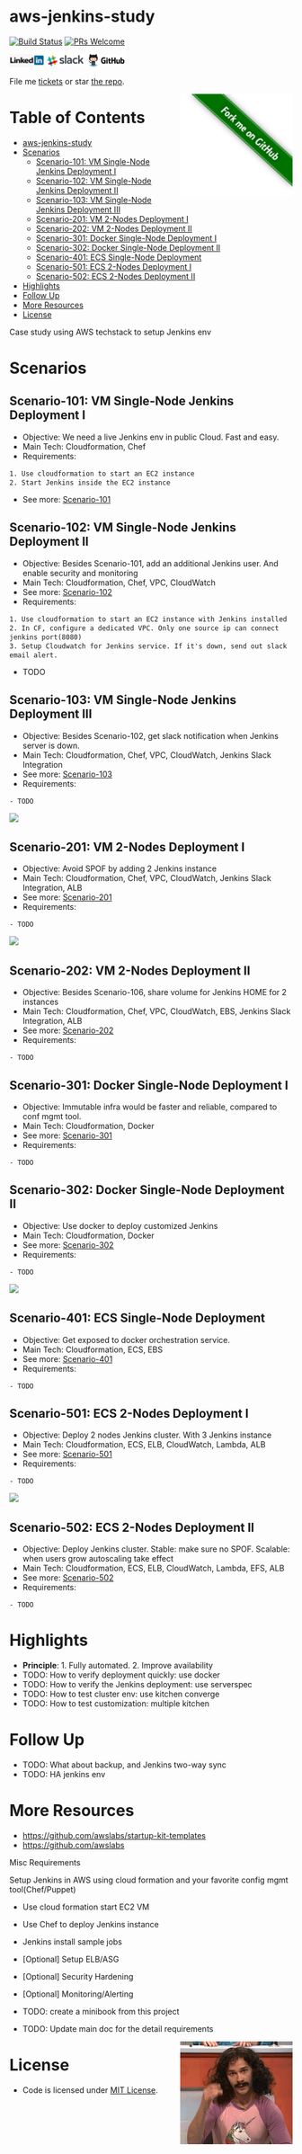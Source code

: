 # aws-jenkins-study

[![Build Status](https://travis-ci.org/DennyZhang/aws-jenkins-study.svg?branch=master)](https://travis-ci.org/DennyZhang/aws-jenkins-study) [![PRs Welcome](https://img.shields.io/badge/PRs-welcome-brightgreen.svg)](http://makeapullrequest.com)

[![LinkedIn](https://raw.githubusercontent.com/USDevOps/mywechat-slack-group/master/images/linkedin.png)](https://www.linkedin.com/in/dennyzhang001) [![Slack](https://raw.githubusercontent.com/USDevOps/mywechat-slack-group/master/images/slack.png)](https://www.dennyzhang.com/slack) [![Github](https://raw.githubusercontent.com/USDevOps/mywechat-slack-group/master/images/github.png)](https://github.com/DennyZhang)

File me [tickets](https://github.com/DennyZhang/aws-jenkins-study/issues) or star [the repo](https://github.com/DennyZhang/aws-jenkins-study).

<a href="https://github.com/DennyZhang?tab=followers"><img align="right" width="200" height="183" src="https://raw.githubusercontent.com/USDevOps/mywechat-slack-group/master/images/fork_github.png" /></a>

Table of Contents
=================

   * [aws-jenkins-study](#aws-jenkins-study)
   * [Scenarios](#scenarios)
      * [Scenario-101: VM Single-Node Jenkins Deployment I](#scenario-101-vm-single-node-jenkins-deployment-i)
      * [Scenario-102: VM Single-Node Jenkins Deployment II](#scenario-102-vm-single-node-jenkins-deployment-ii)
      * [Scenario-103: VM Single-Node Jenkins Deployment III](#scenario-103-vm-single-node-jenkins-deployment-iii)
      * [Scenario-201: VM 2-Nodes Deployment I](#scenario-201-vm-2-nodes-deployment-i)
      * [Scenario-202: VM 2-Nodes Deployment II](#scenario-202-vm-2-nodes-deployment-ii)
      * [Scenario-301: Docker Single-Node Deployment I](#scenario-301-docker-single-node-deployment-i)
      * [Scenario-302: Docker Single-Node Deployment II](#scenario-302-docker-single-node-deployment-ii)
      * [Scenario-401: ECS Single-Node Deployment](#scenario-401-ecs-single-node-deployment)
      * [Scenario-501: ECS 2-Nodes Deployment I](#scenario-501-ecs-2-nodes-deployment-i)
      * [Scenario-502: ECS 2-Nodes Deployment II](#scenario-502-ecs-2-nodes-deployment-ii)
   * [Highlights](#highlights)
   * [Follow Up](#follow-up)
   * [More Resources](#more-resources)
   * [License](#license)

Case study using AWS techstack to setup Jenkins env

# Scenarios

## Scenario-101: VM Single-Node Jenkins Deployment I
- Objective: We need a live Jenkins env in public Cloud. Fast and easy.
- Main Tech: Cloudformation, Chef
- Requirements:
```
1. Use cloudformation to start an EC2 instance
2. Start Jenkins inside the EC2 instance
```
- See more: [Scenario-101](./Scenario-101)

## Scenario-102: VM Single-Node Jenkins Deployment II
- Objective: Besides Scenario-101, add an additional Jenkins user. And enable security and monitoring
- Main Tech: Cloudformation, Chef, VPC, CloudWatch
- See more: [Scenario-102](./Scenario-102)
- Requirements:
```
1. Use cloudformation to start an EC2 instance with Jenkins installed
2. In CF, configure a dedicated VPC. Only one source ip can connect jenkins port(8080)
3. Setup Cloudwatch for Jenkins service. If it's down, send out slack email alert.
```
- TODO

## Scenario-103: VM Single-Node Jenkins Deployment III
- Objective: Besides Scenario-102, get slack notification when Jenkins server is down.
- Main Tech: Cloudformation, Chef, VPC, CloudWatch, Jenkins Slack Integration
- See more: [Scenario-103](./Scenario-103)
- Requirements:
```
- TODO
```

![](https://raw.githubusercontent.com/DennyZhang/aws-jenkins-study/master/misc/jenkins_vm_aio.png)

## Scenario-201: VM 2-Nodes Deployment I
- Objective: Avoid SPOF by adding 2 Jenkins instance
- Main Tech: Cloudformation, Chef, VPC, CloudWatch, Jenkins Slack Integration, ALB
- See more: [Scenario-201](./Scenario-201)
- Requirements:
```
- TODO
```

![](https://raw.githubusercontent.com/DennyZhang/aws-jenkins-study/master/misc/jenkins_vm_2nodes.png)

## Scenario-202: VM 2-Nodes Deployment II
- Objective: Besides Scenario-106, share volume for Jenkins HOME for 2 instances
- Main Tech: Cloudformation, Chef, VPC, CloudWatch, EBS, Jenkins Slack Integration, ALB
- See more: [Scenario-202](./Scenario-202)
- Requirements:
```
- TODO
```

## Scenario-301: Docker Single-Node Deployment I
- Objective: Immutable infra would be faster and reliable, compared to conf mgmt tool.
- Main Tech: Cloudformation, Docker
- See more: [Scenario-301](./Scenario-301)
- Requirements:
```
- TODO
```

## Scenario-302: Docker Single-Node Deployment II
- Objective: Use docker to deploy customized Jenkins
- Main Tech: Cloudformation, Docker
- See more: [Scenario-302](./Scenario-302)
- Requirements:
```
- TODO
```

![](https://raw.githubusercontent.com/DennyZhang/aws-jenkins-study/master/misc/jenkins_docker_aio.png)

## Scenario-401: ECS Single-Node Deployment
- Objective: Get exposed to docker orchestration service.
- Main Tech: Cloudformation, ECS, EBS
- See more: [Scenario-401](./Scenario-401)
- Requirements:
```
- TODO
```

## Scenario-501: ECS 2-Nodes Deployment I
- Objective: Deploy 2 nodes Jenkins cluster. With 3 Jenkins instance
- Main Tech: Cloudformation, ECS, ELB, CloudWatch, Lambda, ALB
- See more: [Scenario-501](./Scenario-501)
- Requirements:
```
- TODO
```

![](https://raw.githubusercontent.com/DennyZhang/aws-jenkins-study/master/misc/jenkins_docker_2nodes.png)

## Scenario-502: ECS 2-Nodes Deployment II
- Objective: Deploy Jenkins cluster. Stable: make sure no SPOF. Scalable: when users grow autoscaling take effect
- Main Tech: Cloudformation, ECS, ELB, CloudWatch, Lambda, EFS, ALB
- See more: [Scenario-502](./Scenario-502)
- Requirements:
```
- TODO
```

# Highlights
- **Principle**: 1. Fully automated. 2. Improve availability
- TODO: How to verify deployment quickly: use docker
- TODO: How to verify the Jenkins deployment: use serverspec
- TODO: How to test cluster env: use kitchen converge
- TODO: How to test customization: multiple kitchen

# Follow Up
- TODO: What about backup, and Jenkins two-way sync
- TODO: HA jenkins env

# More Resources
- https://github.com/awslabs/startup-kit-templates
- https://github.com/awslabs

Misc Requirements

Setup Jenkins in AWS using cloud formation and your favorite config mgmt tool(Chef/Puppet)
- Use cloud formation start EC2 VM
- Use Chef to deploy Jenkins instance
- Jenkins install sample jobs
- [Optional] Setup ELB/ASG
- [Optional] Security Hardening
- [Optional] Monitoring/Alerting

- TODO: create a minibook from this project
- TODO: Update main doc for the detail requirements

<img align="right" width="200" height="183" src="https://raw.githubusercontent.com/USDevOps/mywechat-slack-group/master/images/magic.gif">

# License
- Code is licensed under [MIT License](https://www.dennyzhang.com/wp-content/mit_license.txt).
